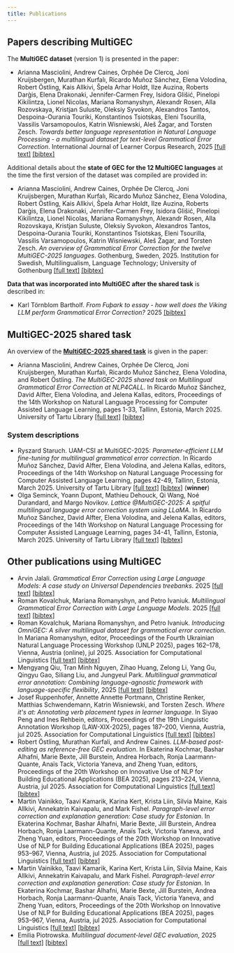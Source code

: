 ```yaml
---
title: Publications
---
```


## Papers describing MultiGEC
The __MultiGEC dataset__ (version 1) is presented in the paper:

- Arianna Masciolini, Andrew Caines, Orphée De Clercq, Joni Kruijsbergen, Murathan Kurfalı, Ricardo Muñoz Sánchez, Elena Volodina, Robert Östling, Kais Allkivi, Špela Arhar Holdt, Ilze Auzina, Roberts Darg̀is, Elena Drakonaki, Jennifer-Carmen Frey, Isidora Glišić, Pinelopi Kikilintza, Lionel Nicolas, Mariana Romanyshyn, Alexandr Rosen, Alla Rozovskaya, Kristjan Suluste, Oleksiy Syvokon, Alexandros Tantos, Despoina-Ourania Touriki, Konstantinos Tsiotskas, Eleni Tsourilla, Vassilis Varsamopoulos, Katrin Wisniewski, Aleš Žagar, and Torsten Zesch. _Towards better language representation in Natural Language Processing - a multilingual dataset for text-level Grammatical Error Correction_. International Journal of Learner Corpus Research, 2025 [[full text]](https://www.jbe-platform.com/content/journals/10.1075/ijlcr.24033.mas) [[bibtex]](https://spraakbanken.github.io/multigec-2025/bib/multigec-paper.bib)

Additional details about the __state of GEC for the 12 MultiGEC languages__ at the time the first version of the dataset was compiled are provided in:

- Arianna Masciolini, Andrew Caines, Orphée De Clercq, Joni Kruijsbergen, Murathan Kurfalı, Ricardo Muñoz Sánchez, Elena Volodina, Robert Östling, Kais Allkivi, Špela Arhar Holdt, Ilze Auzina, Roberts Darg̀is, Elena Drakonaki, Jennifer-Carmen Frey, Isidora Glišić, Pinelopi Kikilintza, Lionel Nicolas, Mariana Romanyshyn, Alexandr Rosen, Alla Rozovskaya, Kristjan Suluste, Oleksiy Syvokon, Alexandros Tantos, Despoina-Ourania Touriki, Konstantinos Tsiotskas, Eleni Tsourilla, Vassilis Varsamopoulos, Katrin Wisniewski, Aleš Žagar, and Torsten Zesch. _An overview of Grammatical Error Correction for the twelve MultiGEC-2025 languages_. Gothenburg, Sweden, 2025. Institution for Swedish, Multilingualism, Language Technology; University of Gothenburg [[full text]](https://hdl.handle.net/2077/84800) [[bibtex]](https://spraakbanken.github.io/multigec-2025/bib/multigec-state.bib)

__Data that was incorporated into MultiGEC after the shared task__ is described in:

- Karl Törnblom Bartholf. _From Fuþark to essay - how well does the Viking LLM perform Grammatical Error Correction?_ 2025 [[bibtex]](https://spraakbanken.github.io/multigec-2025/bib/multigec-thesis-futhark.bib)

## MultiGEC-2025 shared task
An overview of the __[MultiGEC-2025 shared task](https://spraakbanken.github.io/multigec-2025/shared_task.html)__ is given in the paper:

- Arianna Masciolini, Andrew Caines, Orphée De Clercq, Joni Kruijsbergen, Murathan Kurfalı, Ricardo Muñoz Sánchez, Elena Volodina, and Robert Östling. _The MultiGEC-2025 shared task on Multilingual Grammatical Error Correction at NLP4CALL_. In Ricardo Muñoz Sánchez, David Alfter, Elena Volodina, and Jelena Kallas, editors, Proceedings of the 14th Workshop on Natural Language Processing for Computer Assisted Language Learning, pages 1-33, Tallinn, Estonia, March 2025. University of Tartu Library [[full text]](https://aclanthology.org/2025.nlp4call-1.1/) [[bibtex]](https://spraakbanken.github.io/multigec-2025/bib/multigec-2025.bib)

### System descriptions
- Ryszard Staruch. UAM-CSI at MultiGEC-2025: _Parameter-efficient LLM fine-tuning for multilingual grammatical error correction_. In Ricardo Muñoz Sánchez, David Alfter, Elena Volodina, and Jelena Kallas, editors, Proceedings of the 14th Workshop on Natural Language Processing for Computer Assisted Language Learning, pages 42-49, Tallinn, Estonia, March 2025. University of Tartu Library [[full text]](https://aclanthology.org/2025.nlp4call-1.3/) [[bibtex]](https://spraakbanken.github.io/multigec-2025/bib/multigec-2025-uamcsi.bib) (__winner__)
- Olga Seminck, Yoann Dupont, Mathieu Dehouck, Qi Wang, Noé Durandard, and Margo Novikov. _Lattice @MultiGEC-2025: A spitful multilingual language error correction system using LLaMA_. In Ricardo Muñoz Sánchez, David Alfter, Elena Volodina, and Jelena Kallas, editors, Proceedings of the 14th Workshop on Natural Language Processing for Computer Assisted Language Learning, pages 34-41, Tallinn, Estonia, March 2025. University of Tartu Library [[full text]](https://aclanthology.org/2025.nlp4call-1.2/) [[bibtex]](https://spraakbanken.github.io/multigec-2025/bib/multigec-2025-lattice.bib)

## Other publications using MultiGEC
- Arvin Jalali. _Grammatical Error Correction using Large Language Models: A case study on Universal Dependencies treebanks_. 2025 [[full text]](https://www.utupub.fi/bitstream/handle/10024/182490/Jalali_Arvin_Thesis.pdf) [[bibtex]](https://spraakbanken.github.io/multigec-2025/bib/multigec-thesis-ud.bib)
- Roman Kovalchuk, Mariana Romanyshyn, and Petro Ivaniuk. _Multilingual Grammatical Error Correction with Large Language Models_. 2025 [[full text]](https://apps.ucu.edu.ua/wp-content/uploads/2025/06/MS-AMLV-2025-CR-Submission-No-10.pdf) [[bibtex]](https://spraakbanken.github.io/multigec-2025/bib/ukrainian.bib)
- Roman Kovalchuk, Mariana Romanyshyn, and Petro Ivaniuk. _Introducing OmniGEC: A silver multilingual dataset for grammatical error correction_. In Mariana Romanyshyn, editor, Proceedings of the Fourth Ukrainian Natural Language Processing Workshop (UNLP 2025), pages 162–178, Vienna, Austria (online), jul 2025. Association for Computational Linguistics [[full text]](https://aclanthology.org/2025.unlp-1.17/) [[bibtex]]((https://spraakbanken.github.io/multigec-2025/bib/omnigec.bib)) 
- Mengyang Qiu, Tran Minh Nguyen, Zihao Huang, Zelong Li, Yang Gu, Qingyu Gao, Siliang Liu, and Jungyeul Park. _Multilingual grammatical error annotation: Combining language-agnostic framework with language-specific flexibility_, 2025 [[full text]](https://arxiv.org/abs/2506.07719) [[bibtex]]((https://spraakbanken.github.io/multigec-2025/bib/multigec-annot.bib)) 
- Josef Ruppenhofer, Annette Annette Portmann, Christine Renker, Matthias Schwendemann, Katrin Wisniewski, and Torsten Zesch. _Where it's at: Annotating verb placement types in learner language_. In Siyao Peng and Ines Rehbein, editors, Proceedings of the 19th Linguistic Annotation Workshop (LAW-XIX-2025), pages 187–200, Vienna, Austria, jul 2025. Association for Computational Linguistics [[full text]](https://aclanthology.org/2025.law-1.15/) [[bibtex]](https://spraakbanken.github.io/multigec-2025/bib/verb-placement-types.bib)
- Robert Östling, Murathan Kurfali, and Andrew Caines. _LLM-based post-editing as reference-free GEC evaluation_. In Ekaterina Kochmar, Bashar Alhafni, Marie Bexte, Jill Burstein, Andrea Horbach, Ronja Laarmann-Quante, Anaïs Tack, Victoria Yaneva, and Zheng Yuan, editors, Proceedings of the 20th Workshop on Innovative Use of NLP for Building Educational Applications (BEA 2025), pages 213–224, Vienna, Austria, jul 2025. Association for Computational Linguistics [[full text]](https://aclanthology.org/2025.bea-1.16/) [[bibtex]](https://spraakbanken.github.io/multigec-2025/bib/reference-free-eval.bib)
- Martin Vainikko, Taavi Kamarik, Karina Kert, Krista Liin, Silvia Maine, Kais Allkivi, Annekatrin Kaivapalu, and Mark Fishel. _Paragraph-level error correction and explanation generation: Case study for Estonian_. In Ekaterina Kochmar, Bashar Alhafni, Marie Bexte, Jill Burstein, Andrea Horbach, Ronja Laarmann-Quante, Anaïs Tack, Victoria Yaneva, and Zheng Yuan, editors, Proceedings of the 20th Workshop on Innovative Use of NLP for Building Educational Applications (BEA 2025), pages 953–967, Vienna, Austria, jul 2025. Association for Computational Linguistics [[full text]](https://aclanthology.org/2025.bea-1.72/) [[bibtex]](https://spraakbanken.github.io/multigec-2025/bib/estonian.bib)
- Martin Vainikko, Taavi Kamarik, Karina Kert, Krista Liin, Silvia Maine, Kais Allkivi, Annekatrin Kaivapalu, and Mark Fishel. _Paragraph-level error correction and explanation generation: Case study for Estonian_. In Ekaterina Kochmar, Bashar Alhafni, Marie Bexte, Jill Burstein, Andrea Horbach, Ronja Laarmann-Quante, Anaïs Tack, Victoria Yaneva, and Zheng Yuan, editors, Proceedings of the 20th Workshop on Innovative Use of NLP for Building Educational Applications (BEA 2025), pages 953–967, Vienna, Austria, jul 2025. Association for Computational Linguistics [[full text]](https://aclanthology.org/2025.bea-1.59/) [[bibtex]](https://spraakbanken.github.io/multigec-2025/bib/germdetect.bib)
- Emilia Piotrowska. _Multilingual document-level GEC evaluation_, 2025 [[full text]](https://www.diva-portal.org/smash/record.jsf?pid=diva2%3A1964404&dswid=-7144) [[bibtex]](https://spraakbanken.github.io/multigec-2025/bib/doclevel-eval.bib)